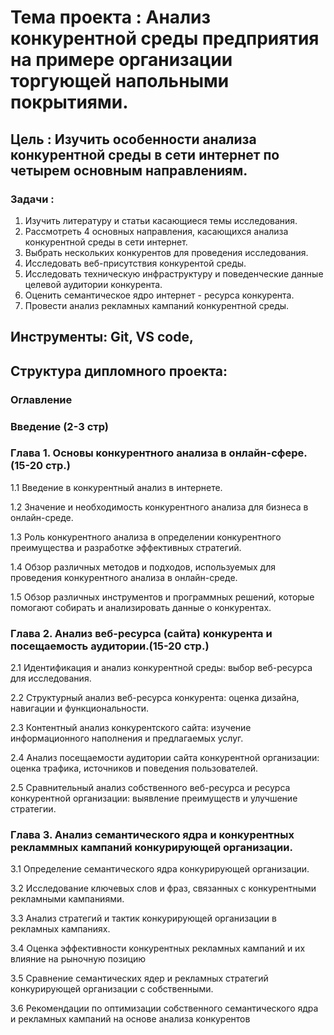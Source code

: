 # Тема проекта : Анализ конкурентной среды предприятия на примере организации торгующей напольными покрытиями.
## Цель : Изучить особенности анализа конкурентной среды в сети интернет по четырем основным направлениям.
### Задачи :
1. Изучить литературу и статьи касающиеся темы исследования.
2. Рассмотреть 4 основных направления, касающихся анализа конкурентной среды в сети интернет.
3. Выбрать нескольких конкурентов для проведения исследования.
4. Исследовать веб-присутствия конкурентой среды.
5. Исследовать техническую инфраструктуру и поведенческие данные целевой аудитории конкурента.
6. Оценить семантическое ядро интернет - ресурса конкурента.
7. Провести анализ рекламных кампаний конкурентной среды.
## Инструменты: Git, VS code,
## Структура дипломного проекта:
### Оглавление
### Введение (2-3 стр)
### Глава 1. Основы конкурентного анализа в онлайн-сфере.(15-20 стр.)
1.1 Введение в конкурентный анализ в интернете.

1.2 Значение и необходимость конкурентного анализа для бизнеса в онлайн-среде. 

1.3 Роль конкурентного анализа в определении конкурентного преимущества и разработке эффективных стратегий.

1.4 Обзор различных методов и подходов, используемых для проведения конкурентного анализа в онлайн-среде.

1.5 Обзор различных инструментов и программных решений, которые помогают собирать и анализировать данные о конкурентах.

### Глава 2. Анализ веб-ресурса (сайта) конкурента и посещаемость аудитории.(15-20 стр.)
2.1 Идентификация и анализ конкурентной среды: выбор веб-ресурса для исследования.

2.2 Структурный анализ веб-ресурса конкурента: оценка дизайна, навигации и функциональности.

2.3 Контентный анализ конкурентского сайта: изучение информационного наполнения и предлагаемых услуг.

2.4 Анализ посещаемости аудитории сайта конкурентной организации: оценка трафика, источников и поведения пользователей.

2.5 Сравнительный анализ собственного веб-ресурса и ресурса конкурентной организации: выявление преимуществ и улучшение стратегии.
### Глава  3. Анализ семантического ядра и конкурентных рекламмных кампаний конкурирующей организации.
3.1 Определение семантического ядра конкурирующей организации.


3.2 Исследование ключевых слов и фраз, связанных с конкурентными рекламными кампаниями.


3.3 Анализ стратегий и тактик конкурирующей организации в рекламных кампаниях.


3.4 Оценка эффективности конкурентных рекламных кампаний и их влияние на рыночную позицию


3.5 Сравнение семантических ядер и рекламных стратегий конкурирующей организации с собственными.


3.6 Рекомендации по оптимизации собственного семантического ядра и рекламных кампаний на основе анализа конкурентов

